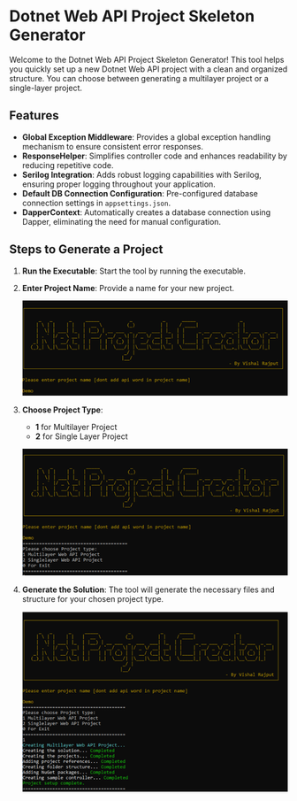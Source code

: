 # Dotnet Web API Project Skeleton Generator

Welcome to the Dotnet Web API Project Skeleton Generator! This tool helps you quickly set up a new Dotnet Web API project with a clean and organized structure. You can choose between generating a multilayer project or a single-layer project.

## Features

- **Global Exception Middleware**: Provides a global exception handling mechanism to ensure consistent error responses.
- **ResponseHelper**: Simplifies controller code and enhances readability by reducing repetitive code.
- **Serilog Integration**: Adds robust logging capabilities with Serilog, ensuring proper logging throughout your application.
- **Default DB Connection Configuration**: Pre-configured database connection settings in `appsettings.json`.
- **DapperContext**: Automatically creates a database connection using Dapper, eliminating the need for manual configuration.

## Steps to Generate a Project

1. **Run the Executable**: Start the tool by running the executable.

2. **Enter Project Name**: Provide a name for your new project.

    ![Enter Project Name](Images/ChooseProject1.png)

3. **Choose Project Type**:
    - **1** for Multilayer Project
    - **2** for Single Layer Project

    ![Choose Project Type](Images/ChooseType2.png)

4. **Generate the Solution**: The tool will generate the necessary files and structure for your chosen project type.

    ![Generate Solution](Images/GenerateSolution3.png)

